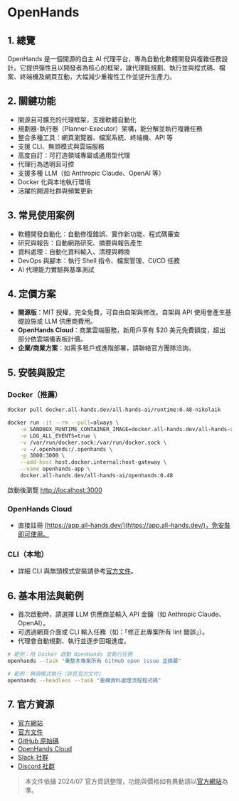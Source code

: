 # OpenHands

## 1. 總覽
OpenHands 是一個開源的自主 AI 代理平台，專為自動化軟體開發與複雜任務設計。它提供彈性且以開發者為核心的框架，讓代理能規劃、執行並與程式碼、檔案、終端機及網頁互動，大幅減少重複性工作並提升生產力。

## 2. 關鍵功能
- 開源且可擴充的代理框架，支援軟體自動化
- 規劃器-執行器（Planner-Executor）架構，能分解並執行複雜任務
- 整合多種工具：網頁瀏覽器、檔案系統、終端機、API 等
- 支援 CLI、無頭模式與雲端服務
- 高度自訂：可打造領域專屬或通用型代理
- 代理行為透明且可控
- 支援多種 LLM（如 Anthropic Claude、OpenAI 等）
- Docker 化與本地執行環境
- 活躍的開源社群與頻繁更新

## 3. 常見使用案例
- 軟體開發自動化：自動修復錯誤、實作新功能、程式碼審查
- 研究與報告：自動網路研究、摘要與報告產生
- 資料處理：自動化資料輸入、清理與轉換
- DevOps 與腳本：執行 Shell 指令、檔案管理、CI/CD 任務
- AI 代理能力實驗與基準測試

## 4. 定價方案
- **開源版**：MIT 授權，完全免費，可自由自架與修改。自架與 API 使用會產生基礎設施或 LLM 供應商費用。
- **OpenHands Cloud**：商業雲端服務，新用戶享有 $20 美元免費額度，超出部分依雲端儀表板計價。
- **企業/商業方案**：如需多租戶或進階部署，請聯絡官方團隊洽詢。

## 5. 安裝與設定

### Docker（推薦）
```bash
docker pull docker.all-hands.dev/all-hands-ai/runtime:0.48-nikolaik

docker run -it --rm --pull=always \
    -e SANDBOX_RUNTIME_CONTAINER_IMAGE=docker.all-hands.dev/all-hands-ai/runtime:0.48-nikolaik \
    -e LOG_ALL_EVENTS=true \
    -v /var/run/docker.sock:/var/run/docker.sock \
    -v ~/.openhands:/.openhands \
    -p 3000:3000 \
    --add-host host.docker.internal:host-gateway \
    --name openhands-app \
    docker.all-hands.dev/all-hands-ai/openhands:0.48
```
啟動後瀏覽 [http://localhost:3000](http://localhost:3000)

### OpenHands Cloud
- 直接註冊 [https://app.all-hands.dev/](https://app.all-hands.dev/)，免安裝即可使用。

### CLI（本地）
- 詳細 CLI 與無頭模式安裝請參考[官方文件](https://docs.all-hands.dev/usage/installation)。

## 6. 基本用法與範例

- 首次啟動時，請選擇 LLM 供應商並輸入 API 金鑰（如 Anthropic Claude、OpenAI）。
- 可透過網頁介面或 CLI 輸入任務（如：「修正此專案所有 lint 錯誤」）。
- 代理會自動規劃、執行並逐步回報進度。

```bash
# 範例：用 Docker 啟動 OpenHands 並執行任務
openhands --task "彙整本專案所有 GitHub open issue 並摘要"

# 範例：無頭模式執行（詳見官方文件）
openhands --headless --task "重構資料處理流程程式碼"
```

## 7. 官方資源
- [官方網站](https://all-hands.dev/)
- [官方文件](https://docs.all-hands.dev/)
- [GitHub 原始碼](https://github.com/All-Hands-AI/OpenHands)
- [OpenHands Cloud](https://app.all-hands.dev/)
- [Slack 社群](https://join.slack.com/t/openhands-ai/shared_invite/zt-3847of6xi-xuYJIPa6YIPg4ElbDWbtSA)
- [Discord 社群](https://discord.gg/ESHStjSjD4)

> 本文件依據 2024/07 官方資訊整理，功能與價格如有異動請以[官方網站](https://all-hands.dev/)為準。
